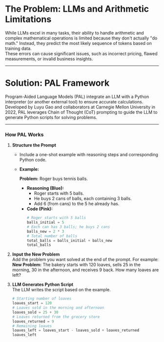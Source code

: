 # The Problem: LLMs and Arithmetic Limitations

While LLMs excel in many tasks, their ability to handle arithmetic and complex mathematical operations is limited because they don't actually "do math." Instead, they predict the most likely sequence of tokens based on training data.  
These errors can cause significant issues, such as incorrect pricing, flawed measurements, or invalid business insights.

---

# Solution: PAL Framework

Program-Aided Language Models (PAL) integrate an LLM with a Python interpreter (or another external tool) to ensure accurate calculations. Developed by Luyu Gao and collaborators at Carnegie Mellon University in 2022, PAL leverages Chain of Thought (CoT) prompting to guide the LLM to generate Python scripts for solving problems.

---

### How PAL Works

1. **Structure the Prompt**  
   - Include a one-shot example with reasoning steps and corresponding Python code.  
   - **Example:**  
     
     **Problem:** Roger buys tennis balls.  
     - **Reasoning (Blue):**  
       - Roger starts with 5 balls.  
       - He buys 2 cans of balls, each containing 3 balls.  
       - Add 6 (from cans) to the 5 he already has.  
     - **Code (Pink):**  
       ```python
       # Roger starts with 5 balls
       balls_initial = 5
       # Each can has 3 balls; he buys 2 cans
       balls_new = 2 * 3
       # Total number of balls
       total_balls = balls_initial + balls_new
       total_balls
       ```
2. **Input the New Problem**  
   Add the problem you want solved at the end of the prompt. For example:  
   **New Problem:** The bakery starts with 120 loaves, sells 25 in the morning, 30 in the afternoon, and receives 9 back. How many loaves are left?  

3. **LLM Generates Python Script**  
   The LLM writes the script based on the example.  
   ```python
   # Starting number of loaves
   loaves_start = 120
   # Loaves sold in the morning and afternoon
   loaves_sold = 25 + 30
   # Loaves returned from the grocery store
   loaves_returned = 9
   # Remaining loaves
   loaves_left = loaves_start - loaves_sold + loaves_returned
   loaves_left
   ```